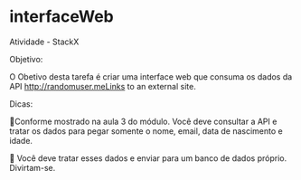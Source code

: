 # interfaceWeb

Atividade - StackX 

Objetivo: 

O Obetivo desta tarefa é criar uma interface web que consuma os dados da API http://randomuser.meLinks to an external site.

Dicas:

📌Conforme mostrado na aula 3 do módulo. Você deve consultar a API e tratar os dados para pegar somente o nome, email, data de nascimento e idade.

📌 Você deve tratar esses dados e enviar para um banco de dados próprio. Divirtam-se.
